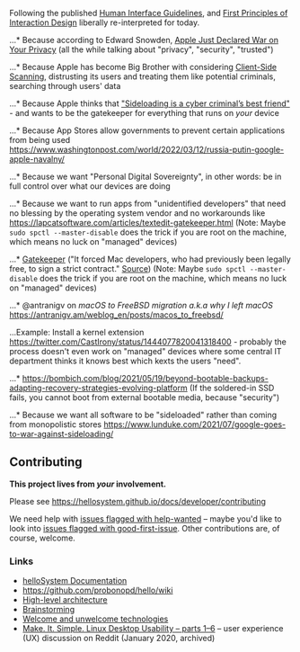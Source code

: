Following the published [Human Interface Guidelines](https://dl.acm.org/doi/book/10.5555/573097), and [First Principles of Interaction Design](https://asktog.com/atc/principles-of-interaction-design/) liberally re-interpreted for today.


...* Because according to Edward Snowden, [Apple Just Declared War on Your Privacy](https://edwardsnowden.substack.com/p/all-seeing-i) (all the while talking about "privacy", "security", "trusted")


...* Because Apple has become Big Brother with considering [Client-Side Scanning](https://arxiv.org/abs/2110.07450), distrusting its users and treating them like potential criminals, searching through users' data


...* Because Apple thinks that ["Sideloading is a cyber criminal’s best friend"]( https://twitter.com/verge/status/1455983636830990337) - and wants to be the gatekeeper for everything that runs on _your_ device


...* Because App Stores allow governments to prevent certain applications from being used https://www.washingtonpost.com/world/2022/03/12/russia-putin-google-apple-navalny/


...* Because we want "Personal Digital Sovereignty", in other words: be in full control over what our devices are doing


...* Because we want to run apps from "unidentified developers" that need no blessing by the operating system vendor and no workarounds like https://lapcatsoftware.com/articles/textedit-gatekeeper.html (Note: Maybe `sudo spctl --master-disable` does the trick if you are root on the machine, which means no luck on "managed" devices)


...* [Gatekeeper](https://en.wikipedia.org/wiki/Gatekeeper_(macOS)) ("It forced Mac developers, who had previously been legally free, to sign a strict contract."   [Source](https://twitter.com/lapcatsoftware/status/1440735016611246086)) (Note: Maybe `sudo spctl --master-disable` does the trick if you are root on the machine, which means no luck on "managed" devices)


...* @antranigv on *macOS to FreeBSD migration a.k.a why I left macOS* https://antranigv.am/weblog_en/posts/macos_to_freebsd/


...Example: Install a kernel extension https://twitter.com/CastIrony/status/1444077820041318400 - probably the process doesn't even work on "managed" devices where some central IT department thinks it knows best which kexts the users "need". 

...* https://bombich.com/blog/2021/05/19/beyond-bootable-backups-adapting-recovery-strategies-evolving-platform (If the soldered-in SSD fails, you cannot boot from external bootable media, because "security")


...* Because we want all software to be "sideloaded" rather than coming from monopolistic stores https://www.lunduke.com/2021/07/google-goes-to-war-against-sideloading/


## Contributing

__This project lives from *your* involvement.__

Please see https://hellosystem.github.io/docs/developer/contributing

We need help with [issues flagged with help-wanted](https://github.com/search?q=org%3AhelloSystem+is%3Aissue+is%3Aopen+label%3A%22help+wanted%22) – maybe you'd like to look into [issues flagged with good-first-issue](https://github.com/search?q=org%3AhelloSystem+is%3Aissue+is%3Aopen+label%3A%22good+first+issue%22&type=). Other contributions are, of course, welcome.

### Links

* [helloSystem Documentation](https://hellosystem.github.io/docs/)
* https://github.com/probonopd/hello/wiki
* [High-level architecture](../../wiki/Architecture)
* [Brainstorming](../../wiki/Brainstorming)
* [Welcome and unwelcome technologies](../../wiki/Welcome-and-unwelcome-technologies)
* [Make. It. Simple. Linux Desktop Usability – parts 1–6](https://www.reddit.com/r/linux/comments/enp56v/make_it_simple_linux_desktop_usability_part_1/) – user experience (UX) discussion on Reddit (January 2020, archived)
